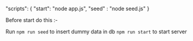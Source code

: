 "scripts": {
    "start": "node app.js",
    "seed" : "node seed.js"
  }

Before start do this :-

Run 
    `npm run seed` to insert dummy data in db
    `npm run start` to start server
